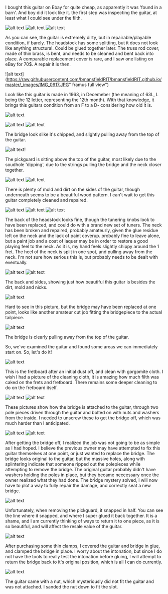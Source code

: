 I bought this guitar on Ebay for quite cheap, as apparently it was 'found in a barn'. And boy did it look like it. the first step was inspecting the guitar, at least what I could see under the filth.

![alt text](https://raw.githubusercontent.com/bmansfieldRIT/bmansfieldRIT.github.io/master/_images/fullsizeoutput_d3.jpeg "framus full view")
![alt text](https://raw.githubusercontent.com/bmansfieldRIT/bmansfieldRIT.github.io/master/_images/fullsizeoutput_d6.jpeg "framus full view")
![alt text](https://raw.githubusercontent.com/bmansfieldRIT/bmansfieldRIT.github.io/master/_images/fullsizeoutput_d7.jpeg "framus full view")

As you can see, the guitar is extremely dirty, but in repairable/playable condition, if barely. The headstock has some splitting, but it does not look like anything structural. Could be glued together later. The truss rod cover, made of thin brass, is bent, and needs to be cleaned and bent back into place. A comparable replacement cover is rare, and I saw one listing on eBay for 70$. A repair it is then.

![alt text](https://raw.githubusercontent.com/bmansfieldRIT/bmansfieldRIT.github.io/master/_images/IMG_0917.JPG" framus full view")

Look like this guitar is made in 1963, in Decemeber (the meaning of 63L, L being the 12 letter, representing the 12th month). With that knowledge, it brings this guitars condition from an F to a D- considering how old it is.

![alt text](https://raw.githubusercontent.com/bmansfieldRIT/bmansfieldRIT.github.io/master/_images/IMG_0920.JPG "framus full view")


![alt text](https://raw.githubusercontent.com/bmansfieldRIT/bmansfieldRIT.github.io/master/_images/IMG_0921.JPG "framus full view")
![alt text](https://raw.githubusercontent.com/bmansfieldRIT/bmansfieldRIT.github.io/master/_images/IMG_0922.JPG "framus full view")

The bridge look slike it's chipped, and slightly pulling away from the top of the guitar.

![alt text](https://raw.githubusercontent.com/bmansfieldRIT/bmansfieldRIT.github.io/master/_images/IMG_0923.JPG "framus full view")!

The pickguard is sitting above the top of the guitar, most likely due to the soudhole 'dipping', due to the strings pulling the bridge and the neck closer together.

![alt text](https://raw.githubusercontent.com/bmansfieldRIT/bmansfieldRIT.github.io/master/_images/IMG_0924.JPG "framus full view")
![alt text](https://raw.githubusercontent.com/bmansfieldRIT/bmansfieldRIT.github.io/master/_images/IMG_0925.JPG "framus full view")

There is plenty of mold and dirt on the sides of the guitar, though underneath seems to be a beautiful wood pattern. I can't wait to get this guitar completely cleaned and repaired.


![alt text](https://raw.githubusercontent.com/bmansfieldRIT/bmansfieldRIT.github.io/master/_images/IMG_0927.JPG "framus full view")
![alt text](https://raw.githubusercontent.com/bmansfieldRIT/bmansfieldRIT.github.io/master/_images/IMG_0928.JPG "framus full view")
![alt text](https://raw.githubusercontent.com/bmansfieldRIT/bmansfieldRIT.github.io/master/_images/IMG_0929.JPG "framus full view")

The back of the headstock looks fine, though the tunering knobs look to have been replaced, and could do with a brand new set of tuners. The neck has been broken and repaired, probably amateurly, given the glue residue left on the neck and the lack of paint coverup. probably fine to leave alone, but a paint job and a coat of laquer may be in order to restore a good playing feel to the neck. As it is, my hand feels slightly chippy around the 1 fret. The heel of the neck is split in one spot, and pulling away from the neck. I'm not sure how serious this is, but probably needs to be dealt with eventually.

![alt text](https://raw.githubusercontent.com/bmansfieldRIT/bmansfieldRIT.github.io/master/_images/IMG_0930.JPG "framus full view")
![alt text](https://raw.githubusercontent.com/bmansfieldRIT/bmansfieldRIT.github.io/master/_images/IMG_0931.JPG "framus full view")

The back and sides, showing just how beautiful this guitar is besides the dirt, mold and nicks.

![alt text](https://raw.githubusercontent.com/bmansfieldRIT/bmansfieldRIT.github.io/master/_images/IMG_0932.JPG "framus full view")

Hard to see in this picture, but the bridge may have been replaced at one point, looks like another amateur cut job fitting the bridgepiece to the actual tailpiece.

![alt text](https://raw.githubusercontent.com/bmansfieldRIT/bmansfieldRIT.github.io/master/_images/IMG_0933.JPG "framus full view")

The bridge is clearly pulling away from the top of the guitar.



So, we've examined the guitar and found some areas we can immediately start on. So, let's do it!

![alt text](https://raw.githubusercontent.com/bmansfieldRIT/bmansfieldRIT.github.io/master/_images/IMG_0936.JPG "framus full view")

This is the fretboard after an initial dust off, and clean with gorgomite cloth. I wish I had a picture of the cleaning cloth, it is amazing how much filth was caked on the frets and fretboard. There remains some deeper cleaning to do on the fretboard itself.

![alt text](https://raw.githubusercontent.com/bmansfieldRIT/bmansfieldRIT.github.io/master/_images/IMG_0938.JPG "framus full view")
![alt text](https://raw.githubusercontent.com/bmansfieldRIT/bmansfieldRIT.github.io/master/_images/IMG_0939.JPG "framus full view")

These pictures show how the bridge is attached to the guitar, through two pole pieces driven through the guitar and bolted on with nuts and washers from the inside. I needed to unscrew these to get the bridge off, which was much harder than I anticipated.

![alt text](https://raw.githubusercontent.com/bmansfieldRIT/bmansfieldRIT.github.io/master/_images/IMG_0940.JPG "framus full view")
![alt text](https://raw.githubusercontent.com/bmansfieldRIT/bmansfieldRIT.github.io/master/_images/IMG_0941.JPG "framus full view")

After getting the bridge off, I realized the job was not going to be as simple as I had hoped. I believe the previous owner may have attempted to fix this guitar themselves at one point, or just wanted to replace the bridge. The bridge looks original to the guitar, but the massive holes, along with splintering indicate that someone ripped out the polepieces while attempting to remove the bridge. The original guitar probably didn't have washers holding the poles in place, but they became neccessary once the owner realized what they had done. The bridge mystery solved, I will now have to plot a way to fully repair the damage, and correctly seat a new bridge.

![alt text](https://raw.githubusercontent.com/bmansfieldRIT/bmansfieldRIT.github.io/master/_images/IMG_0944.JPG "framus full view")

Unfortunately, when removing the pickguard, it snapped in half. You can see the line where it snapped, and where I super glued it back together. It is a shame, and I am currently thinking of ways to return it to one piece, as it is so beautiful, and will affect the resale value of the guitar. 

![alt text](https://raw.githubusercontent.com/bmansfieldRIT/bmansfieldRIT.github.io/master/_images/IMG_0947.JPG "framus full view")

After purchasing some thin clamps, I covered the guitar and bridge in glue, and clamped the bridge in place. I worry about the intonation, but since I do not have the tools to really test the intonation before gluing, I will attempt to return the bridge back to it's original position, which is all I can do currently.

![alt text](https://raw.githubusercontent.com/bmansfieldRIT/bmansfieldRIT.github.io/master/_images/IMG_0948.JPG "framus full view")

The guitar came with a nut, which mysteriously did not fit the guitar and was not attached. I sanded the nut down to fit the slot. 
